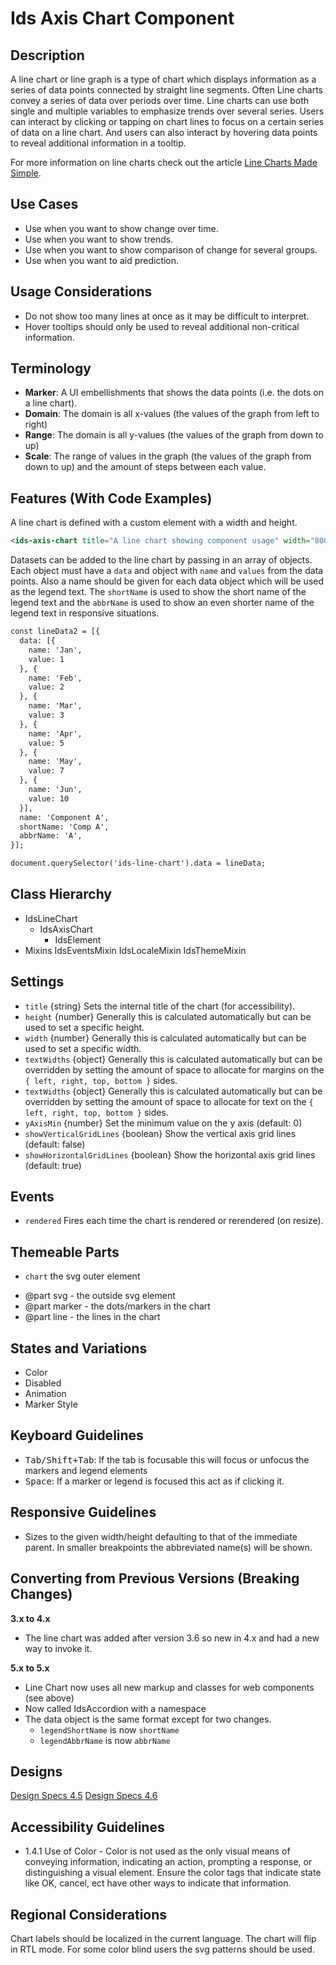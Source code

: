 # Ids Axis Chart Component

## Description

A line chart or line graph is a type of chart which displays information as a series of data points connected by straight line segments. Often Line charts convey a series of data over periods over time. Line charts can use both single and multiple variables to emphasize trends over several series. Users can interact by clicking or tapping on chart lines to focus on a certain series of data on a line chart. And users can also interact by hovering data points to reveal additional information in a tooltip.

For more information on line charts check out the article [Line Charts Made Simple](https://uxdesign.cc/line-chart-design-made-simple-a1b823510674).

## Use Cases

- Use when you want to show change over time.
- Use when you want to show trends.
- Use when you want to show comparison of change for several groups.
- Use when you want to aid prediction.

## Usage Considerations

- Do not show too many lines at once as it may be difficult to interpret.
- Hover tooltips should only be used to reveal additional non-critical information.

## Terminology

- **Marker**: A UI embellishments that shows the data points (i.e. the dots on a line chart).
- **Domain**: The domain is all x-values (the values of the graph from left to right)
- **Range**: The domain is all y-values (the values of the graph from down to up)
- **Scale**: The range of values in the graph (the values of the graph from down to up) and the amount of steps between each value.

## Features (With Code Examples)

A line chart is defined with a custom element with a width and height.

```html
<ids-axis-chart title="A line chart showing component usage" width="800" height="500"></ids-axis-chart>
```

Datasets can be added to the line chart by passing in an array of objects. Each object must have a `data` and object with `name` and `values` from the data points. Also a name should be given for each data object which will be used as the legend text. The `shortName` is used to show the short name of the legend text and the `abbrName` is used to show an even shorter name of the legend text in responsive situations.

```html
const lineData2 = [{
  data: [{
    name: 'Jan',
    value: 1
  }, {
    name: 'Feb',
    value: 2
  }, {
    name: 'Mar',
    value: 3
  }, {
    name: 'Apr',
    value: 5
  }, {
    name: 'May',
    value: 7
  }, {
    name: 'Jun',
    value: 10
  }],
  name: 'Component A',
  shortName: 'Comp A',
  abbrName: 'A',
}];

document.querySelector('ids-line-chart').data = lineData;
```

## Class Hierarchy

- IdsLineChart
    - IdsAxisChart
        - IdsElement
- Mixins
  IdsEventsMixin
  IdsLocaleMixin
  IdsThemeMixin

## Settings

- `title` {string} Sets the internal title of the chart (for accessibility).
- `height` {number} Generally this is calculated automatically but can be used to set a specific height.
- `width` {number} Generally this is calculated automatically but can be used to set a specific width.
- `textWidths` {object} Generally this is calculated automatically but can be overridden by setting the amount of space to allocate for margins on the `{ left, right, top, bottom }` sides.
- `textWidths` {object} Generally this is calculated automatically but can be overridden by setting the amount of space to allocate for text on the `{ left, right, top, bottom }` sides.
- `yAxisMin` {number}  Set the minimum value on the y axis  (default: 0)
- `showVerticalGridLines` {boolean}  Show the vertical axis grid lines (default: false)
- `showHorizontalGridLines` {boolean}  Show the horizontal axis grid lines (default: true)

## Events

- `rendered` Fires each time the chart is rendered or rerendered (on resize).

## Themeable Parts

- `chart` the svg outer element
 * @part svg - the outside svg element
 * @part marker - the dots/markers in the chart
 * @part line - the lines in the chart
## States and Variations

- Color
- Disabled
- Animation
- Marker Style

## Keyboard Guidelines

- <kbd>Tab/Shift+Tab</kbd>: If the tab is focusable this will focus or unfocus the markers and legend elements
- <kbd>Space</kbd>: If a marker or legend is focused this act as if clicking it.

## Responsive Guidelines

- Sizes to the given width/height defaulting to that of the immediate parent. In smaller breakpoints the abbreviated name(s) will be shown.

## Converting from Previous Versions (Breaking Changes)

**3.x to 4.x**
- The line chart was added after version 3.6 so new in 4.x and had a new way to invoke it.

**5.x to 5.x**
- Line Chart now uses all new markup and classes for web components (see above)
- Now called IdsAccordion with a namespace
- The data object is the same format except for two changes.
    - `legendShortName` is now `shortName`
    - `legendAbbrName` is now `abbrName`

## Designs

[Design Specs 4.5](https://www.figma.com/file/yaJ8mJrqRRej8oTsd6iT8P/IDS-(SoHo)-Component-Library-v4.5?node-id=760%3A771)
[Design Specs 4.6](https://www.figma.com/file/ok0LLOT9PP1J0kBkPMaZ5c/IDS_Component_File_v4.6-(Draft))

## Accessibility Guidelines

- 1.4.1 Use of Color - Color is not used as the only visual means of conveying information, indicating an action, prompting a response, or distinguishing a visual element. Ensure the color tags that indicate state like OK, cancel, ect have other ways to indicate that information.

## Regional Considerations

Chart labels should be localized in the current language. The chart will flip in RTL mode. For some color blind users the svg patterns should be used.
